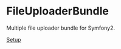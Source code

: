 FileUploaderBundle
==================

Multiple file uploader bundle for Symfony2.

[Setup](Resources/doc/setup.md)